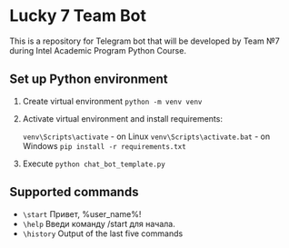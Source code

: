 # Lucky 7 Team Bot

This is a repository for Telegram bot that will be developed by Team №7 during Intel Academic Program Python Course.

## Set up Python environment

1. Create virtual environment `python -m venv venv`
2. Activate virtual environment and install requirements: 

    `venv\Scripts\activate` - on Linux
    `venv\Scripts\activate.bat` - on Windows
    `pip install -r requirements.txt`

3. Execute ``python chat_bot_template.py``

## Supported commands

- `\start`
    Привет, %user_name%!
- `\help`
    Введи команду /start для начала.
- `\history`
    Output of the last five commands
